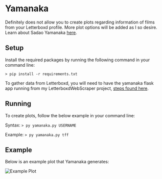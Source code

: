 # Yamanaka

Definitely does not allow you to create plots regarding information of films from your Letterboxd profile.
More plot options will be added as I so desire.
Learn about Sadao Yamanaka [here](https://medium.com/@samskirry/the-short-and-influential-career-of-sadao-yamanaka-1909-1938-b933b8127230).

## Setup
Install the required packages by running the following command in your command line:

```> pip install -r requirements.txt```

To gather data from Letterboxd, you will need to have the yamanaka flask app running from my LetterboxdWebScraper project, 
[steps found here](https://github.com/noahwenck/letterboxdWebScraper?tab=readme-ov-file#connect-to-nodayamanaka).

## Running
To create plots, follow the below example in your command line:

Syntax: ```> py yamanaka.py USERNAME```

Example: ```> py yamanaka.py tff```

## Example
Below is an example plot that Yamanaka generates:

![Example Plot](example-Year-AverageRating-PrimaryLanguage.jpg)

